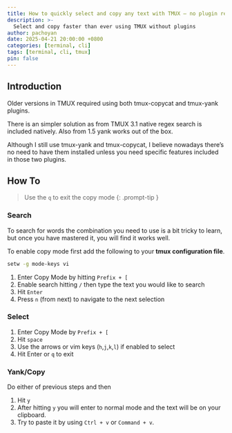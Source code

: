 ```yaml
---
title: How to quickly select and copy any text with TMUX — no plugin required
description: >-
  Select and copy faster than ever using TMUX without plugins
author: pachoyan
date: 2025-04-21 20:00:00 +0800
categories: [terminal, cli]
tags: [terminal, cli, tmux]
pin: false
---
```


## Introduction

Older versions in TMUX required using both tmux-copycat and tmux-yank plugins.

There is an simpler solution as from TMUX 3.1 native regex search is included natively. Also from 1.5 yank works out of the box.

Although I still use tmux-yank and tmux-copycat, I believe nowadays there’s no need to have them installed unless you need specific features included in those two plugins.

## How To

<!-- markdownlint-capture -->
<!-- markdownlint-disable -->
> Use the `q` to exit the copy mode
{: .prompt-tip }
<!-- markdownlint-restore -->

### Search

To search for words the combination you need to use is a bit tricky to learn, but once you have mastered it, you will find it works well.

To enable copy mode first add the following to your **tmux configuration file**.

```bash
setw -g mode-keys vi
```

1. Enter Copy Mode by hitting `Prefix + [`
2. Enable search hitting `/` then type the text you would like to search
3. Hit `Enter`
4. Press `n` (from next) to navigate to the next selection

### Select

1. Enter Copy Mode by `Prefix + [`
2. Hit `space`
3. Use the arrows or vim keys (`h`,`j`,`k`,`l`) if enabled to select
4. Hit Enter or `q` to exit

### Yank/Copy

Do either of previous steps and then

1. Hit `y`
2. After hitting `y` you will enter to normal mode and the text will be on your clipboard.
3. Try to paste it by using `Ctrl + v` or `Command + v`.
